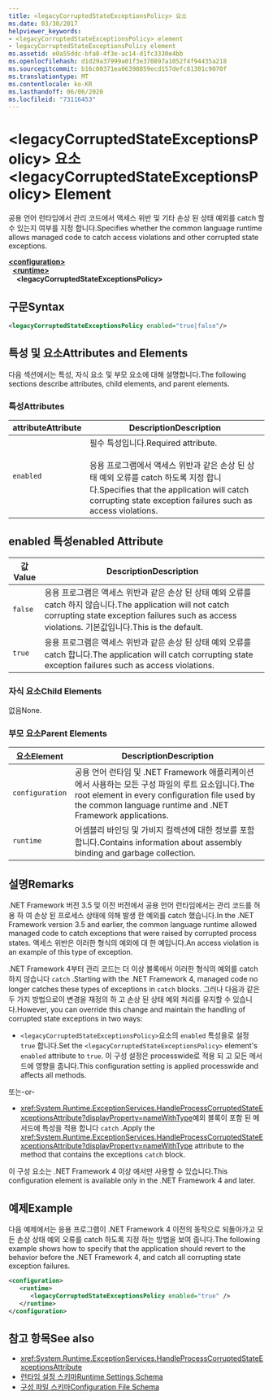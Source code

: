 ```yaml
---
title: <legacyCorruptedStateExceptionsPolicy> 요소
ms.date: 03/30/2017
helpviewer_keywords:
- <legacyCorruptedStateExceptionsPolicy> element
- legacyCorruptedStateExceptionsPolicy element
ms.assetid: e0a55ddc-bfa8-4f3e-ac14-d1fc3330e4bb
ms.openlocfilehash: d1d29a37999a01f3e370897a1052f4f94435a218
ms.sourcegitcommit: b16c00371ea06398859ecd157defc81301c9070f
ms.translationtype: MT
ms.contentlocale: ko-KR
ms.lasthandoff: 06/06/2020
ms.locfileid: "73116453"
---
```

# <a name="legacycorruptedstateexceptionspolicy-element"></a><span data-ttu-id="39a21-102">\<legacyCorruptedStateExceptionsPolicy> 요소</span><span class="sxs-lookup"><span data-stu-id="39a21-102">\<legacyCorruptedStateExceptionsPolicy> Element</span></span>
<span data-ttu-id="39a21-103">공용 언어 런타임에서 관리 코드에서 액세스 위반 및 기타 손상 된 상태 예외를 catch 할 수 있는지 여부를 지정 합니다.</span><span class="sxs-lookup"><span data-stu-id="39a21-103">Specifies whether the common language runtime allows managed code to catch access violations and other corrupted state exceptions.</span></span>  
  
[**\<configuration>**](../configuration-element.md)\
&nbsp;&nbsp;[**\<runtime>**](runtime-element.md)\
&nbsp;&nbsp;&nbsp;&nbsp;**\<legacyCorruptedStateExceptionsPolicy>**  
  
## <a name="syntax"></a><span data-ttu-id="39a21-104">구문</span><span class="sxs-lookup"><span data-stu-id="39a21-104">Syntax</span></span>  
  
```xml  
<legacyCorruptedStateExceptionsPolicy enabled="true|false"/>  
```  
  
## <a name="attributes-and-elements"></a><span data-ttu-id="39a21-105">특성 및 요소</span><span class="sxs-lookup"><span data-stu-id="39a21-105">Attributes and Elements</span></span>  
 <span data-ttu-id="39a21-106">다음 섹션에서는 특성, 자식 요소 및 부모 요소에 대해 설명합니다.</span><span class="sxs-lookup"><span data-stu-id="39a21-106">The following sections describe attributes, child elements, and parent elements.</span></span>  
  
### <a name="attributes"></a><span data-ttu-id="39a21-107">특성</span><span class="sxs-lookup"><span data-stu-id="39a21-107">Attributes</span></span>  
  
|<span data-ttu-id="39a21-108">attribute</span><span class="sxs-lookup"><span data-stu-id="39a21-108">Attribute</span></span>|<span data-ttu-id="39a21-109">Description</span><span class="sxs-lookup"><span data-stu-id="39a21-109">Description</span></span>|  
|---------------|-----------------|  
|`enabled`|<span data-ttu-id="39a21-110">필수 특성입니다.</span><span class="sxs-lookup"><span data-stu-id="39a21-110">Required attribute.</span></span><br /><br /> <span data-ttu-id="39a21-111">응용 프로그램에서 액세스 위반과 같은 손상 된 상태 예외 오류를 catch 하도록 지정 합니다.</span><span class="sxs-lookup"><span data-stu-id="39a21-111">Specifies that the application will catch corrupting state exception failures such as access violations.</span></span>|  
  
## <a name="enabled-attribute"></a><span data-ttu-id="39a21-112">enabled 특성</span><span class="sxs-lookup"><span data-stu-id="39a21-112">enabled Attribute</span></span>  
  
|<span data-ttu-id="39a21-113">값</span><span class="sxs-lookup"><span data-stu-id="39a21-113">Value</span></span>|<span data-ttu-id="39a21-114">Description</span><span class="sxs-lookup"><span data-stu-id="39a21-114">Description</span></span>|  
|-----------|-----------------|  
|`false`|<span data-ttu-id="39a21-115">응용 프로그램은 액세스 위반과 같은 손상 된 상태 예외 오류를 catch 하지 않습니다.</span><span class="sxs-lookup"><span data-stu-id="39a21-115">The application will not catch corrupting state exception failures such as access violations.</span></span> <span data-ttu-id="39a21-116">기본값입니다.</span><span class="sxs-lookup"><span data-stu-id="39a21-116">This is the default.</span></span>|  
|`true`|<span data-ttu-id="39a21-117">응용 프로그램은 액세스 위반과 같은 손상 된 상태 예외 오류를 catch 합니다.</span><span class="sxs-lookup"><span data-stu-id="39a21-117">The application will catch corrupting state exception failures such as access violations.</span></span>|  
  
### <a name="child-elements"></a><span data-ttu-id="39a21-118">자식 요소</span><span class="sxs-lookup"><span data-stu-id="39a21-118">Child Elements</span></span>  
 <span data-ttu-id="39a21-119">없음</span><span class="sxs-lookup"><span data-stu-id="39a21-119">None.</span></span>  
  
### <a name="parent-elements"></a><span data-ttu-id="39a21-120">부모 요소</span><span class="sxs-lookup"><span data-stu-id="39a21-120">Parent Elements</span></span>  
  
|<span data-ttu-id="39a21-121">요소</span><span class="sxs-lookup"><span data-stu-id="39a21-121">Element</span></span>|<span data-ttu-id="39a21-122">Description</span><span class="sxs-lookup"><span data-stu-id="39a21-122">Description</span></span>|  
|-------------|-----------------|  
|`configuration`|<span data-ttu-id="39a21-123">공용 언어 런타임 및 .NET Framework 애플리케이션에서 사용하는 모든 구성 파일의 루트 요소입니다.</span><span class="sxs-lookup"><span data-stu-id="39a21-123">The root element in every configuration file used by the common language runtime and .NET Framework applications.</span></span>|  
|`runtime`|<span data-ttu-id="39a21-124">어셈블리 바인딩 및 가비지 컬렉션에 대한 정보를 포함합니다.</span><span class="sxs-lookup"><span data-stu-id="39a21-124">Contains information about assembly binding and garbage collection.</span></span>|  
  
## <a name="remarks"></a><span data-ttu-id="39a21-125">설명</span><span class="sxs-lookup"><span data-stu-id="39a21-125">Remarks</span></span>  
 <span data-ttu-id="39a21-126">.NET Framework 버전 3.5 및 이전 버전에서 공용 언어 런타임에서는 관리 코드를 허용 하 여 손상 된 프로세스 상태에 의해 발생 한 예외를 catch 했습니다.</span><span class="sxs-lookup"><span data-stu-id="39a21-126">In the .NET Framework version 3.5 and earlier, the common language runtime allowed managed code to catch exceptions that were raised by corrupted process states.</span></span> <span data-ttu-id="39a21-127">액세스 위반은 이러한 형식의 예외에 대 한 예입니다.</span><span class="sxs-lookup"><span data-stu-id="39a21-127">An access violation is an example of this type of exception.</span></span>  
  
 <span data-ttu-id="39a21-128">.NET Framework 4부터 관리 코드는 더 이상 블록에서 이러한 형식의 예외를 catch 하지 않습니다 `catch` .</span><span class="sxs-lookup"><span data-stu-id="39a21-128">Starting with the .NET Framework 4, managed code no longer catches these types of exceptions in `catch` blocks.</span></span> <span data-ttu-id="39a21-129">그러나 다음과 같은 두 가지 방법으로이 변경을 재정의 하 고 손상 된 상태 예외 처리를 유지할 수 있습니다.</span><span class="sxs-lookup"><span data-stu-id="39a21-129">However, you can override this change and maintain the handling of corrupted state exceptions in two ways:</span></span>  
  
- <span data-ttu-id="39a21-130">`<legacyCorruptedStateExceptionsPolicy>`요소의 `enabled` 특성을로 설정 `true` 합니다.</span><span class="sxs-lookup"><span data-stu-id="39a21-130">Set the `<legacyCorruptedStateExceptionsPolicy>` element's `enabled` attribute to `true`.</span></span> <span data-ttu-id="39a21-131">이 구성 설정은 processwide로 적용 되 고 모든 메서드에 영향을 줍니다.</span><span class="sxs-lookup"><span data-stu-id="39a21-131">This configuration setting is applied processwide and affects all methods.</span></span>  
  
 <span data-ttu-id="39a21-132">또는</span><span class="sxs-lookup"><span data-stu-id="39a21-132">-or-</span></span>  
  
- <span data-ttu-id="39a21-133"><xref:System.Runtime.ExceptionServices.HandleProcessCorruptedStateExceptionsAttribute?displayProperty=nameWithType>예외 블록이 포함 된 메서드에 특성을 적용 합니다 `catch` .</span><span class="sxs-lookup"><span data-stu-id="39a21-133">Apply the <xref:System.Runtime.ExceptionServices.HandleProcessCorruptedStateExceptionsAttribute?displayProperty=nameWithType> attribute to the method that contains the exceptions `catch` block.</span></span>  
  
 <span data-ttu-id="39a21-134">이 구성 요소는 .NET Framework 4 이상 에서만 사용할 수 있습니다.</span><span class="sxs-lookup"><span data-stu-id="39a21-134">This configuration element is available only in the .NET Framework 4 and later.</span></span>  
  
## <a name="example"></a><span data-ttu-id="39a21-135">예제</span><span class="sxs-lookup"><span data-stu-id="39a21-135">Example</span></span>  
 <span data-ttu-id="39a21-136">다음 예제에서는 응용 프로그램이 .NET Framework 4 이전의 동작으로 되돌아가고 모든 손상 상태 예외 오류를 catch 하도록 지정 하는 방법을 보여 줍니다.</span><span class="sxs-lookup"><span data-stu-id="39a21-136">The following example shows how to specify that the application should revert to the behavior before the .NET Framework 4, and catch all corrupting state exception failures.</span></span>  
  
```xml  
<configuration>  
   <runtime>  
      <legacyCorruptedStateExceptionsPolicy enabled="true" />  
   </runtime>  
</configuration>  
```  
  
## <a name="see-also"></a><span data-ttu-id="39a21-137">참고 항목</span><span class="sxs-lookup"><span data-stu-id="39a21-137">See also</span></span>

- <xref:System.Runtime.ExceptionServices.HandleProcessCorruptedStateExceptionsAttribute>
- [<span data-ttu-id="39a21-138">런타임 설정 스키마</span><span class="sxs-lookup"><span data-stu-id="39a21-138">Runtime Settings Schema</span></span>](index.md)
- [<span data-ttu-id="39a21-139">구성 파일 스키마</span><span class="sxs-lookup"><span data-stu-id="39a21-139">Configuration File Schema</span></span>](../index.md)
